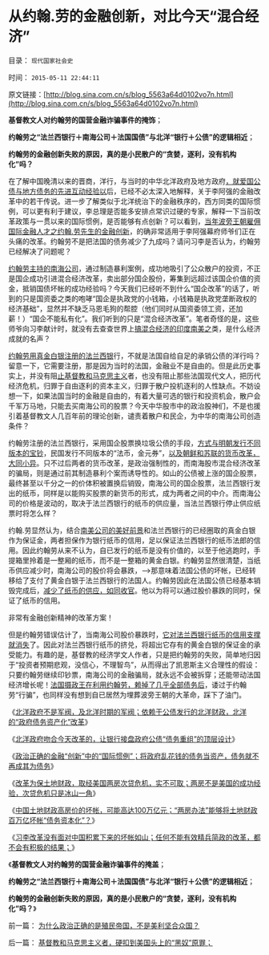 # 从约翰.劳的金融创新，对比今天“混合经济”

目录： `现代国家社会史` 

时间： `2015-05-11 22:44:11` 

原文链接：[http://blog.sina.com.cn/s/blog_5563a64d0102vo7n.html](http://blog.sina.com.cn/s/blog_5563a64d0102vo7n.html)

**基督教文人对约翰劳的国营金融诈骗事件的掩饰**；

**约翰劳之“法兰西银行＋南海公司＋法国国债”与北洋“银行＋公债”的逻辑相近**；

**约翰劳的金融创新失败的原因，真的是小民散户的“贪婪，逐利，没有机构化”吗？**

在了解中国晚清以来的晋商，洋行，与当时的中华北洋政府及地方政府[，就爱国公债与地方债务的先进互动经验以](../../../2015/5/3/北洋低汇率发行的国债，大明宝钞，低估人民币出口；.md)后，已经不必太深入地解释，关于李阿强的金融改革中的若干传说。进一步了解类似于北洋统治下的金融秩序的，西方同类的国际惯例，可以更有利于建议，李总理是否能多安排点常识过硬的专家，解释一下当前改革政策与一贯以来的国际惯例，是否能够有点创新？可以看到，[当年波旁王朝雇佣国际金融人才之约翰.劳先生的金融创新](../../../2012/11/14/政府能抵御约翰劳的诱惑吗？约翰劳不是骗子，也不是贪官.md)，的确非常适用于李阿强幕府师爷们正在头痛的改革。约翰劳不是把法国的债务减少了九成吗？请问习李是否认为，约翰劳已经解决了问题呢？

[约翰劳主持的南海公司](../../../2012/11/13/约翰劳的主角不是股票，也不是纸币，是国债！.md)，通过制造暴利案例，成功地吸引了公众散户的投资，不正是国企成功引进混合经济改革，卖出部分国企股份，筹集到远超过该国企价值的资金，抵销国债坏帐的成功经验吗？今天我们已经听不到什么“国企改革”的话了，听到的只是国资委之类的咆哮“国企是执政党的小钱箱，小钱箱是执政党垄断政权的经济基础”，显然并不缺乏马恩毛狗的帮腔（他们同时从国资委领工资，还加薪！）“国企不能私有化”。我们听到的只是“混合经济改革”。笔者奇怪的是，这些师爷向习李献计时，就没有去查查世界上[搞混合经济的印度南美之](../../../2014/4/21/卖国企或股份，出售的只是“永佃权”的一部分；.md)类，是什么经济成就的名声？

[约翰劳用真金白银注册的法兰西银](../../../2012/11/13/约翰劳真的死了吗？股民能抵御约翰劳的诱迫吗？.md)行，不就是法国自给自足的承销公债的洋行吗？留意一下，它需要注册，那是因为当时的法国，金融业不是自由的。但是此历史事实上，并没有阻[止基督教和马克思主义](../../../2015/4/23/天主教反思殖民主义的批评和自我批评.md)者，也没有阻止那些法国现代文人，把历代经济危机，归罪于自由逐利的资本主义，归罪于散户投机逐利的人性缺点。不妨设想一下，如果法国当时的金融是自由的，有着大量可选的银行和投资机会，散户会千军万马地，只能去买南海公司的股票？今天中华股市中的政治股神们，不是也援引着基督教文人几百年前的理论创新，谴责着散户和民企，为中华的南海公司创造条件？

约翰劳注册的法兰西银行，采用国企股票换垃圾公债的手段，[方式与明朝发行不同版本的宝钞](../../../2015/5/1/明清晋商与中央领导的干群关系.md)，民国发行不同版本的“法币，金元券”，[以及朝鲜和苏联的货币改革，大同小异](../../../2013/11/17/权权社会“解决流动性过剩”在历史上的三种方法.md)。只不过后两者的货币改革，是政治强制性的，而南海股市混合经济改革的骗局，则是通过前其制造暴利个案而诱导性的。如山的公债被上涨的国企股票，最终甚至以千分之一的价体积被置换后销毁，南海公司的国企股票，法兰西银行发出的纸币，同样是以能购买股票的新货币的形式，成为两者之间的中介。而南海公司的价格是波动的，取决于法兰西银行的纸币的供应量，当法兰西银行停止供应纸票时将怎么样？

约翰.劳显然认为，结合[南美公司的美好前景](../../../2012/11/12/解读约翰劳事件关键在“欧债危机”，法国人没有在投机中损失.md)和法兰西银行的已经圈取的真金白银作为保证金，两者担保作为银行纸币的信用，足以保证法兰西银行的纸币法郎的信用。因此约翰劳从来不认为，自已发行的纸币是没有价值的，以至于他逃跑时，手提箱里拎着是一整厢的纸币，而不是一整箱的黄金白银。约翰劳显然很清楚，当纸币供应减少时，南海公司的股价将会暴跌，——>那意味着法国公债的坏帐，已经转移给了支付了黄金白银于法兰西银行的法国人。约翰劳因此在法国公债已经基本销毁完成后，[减少了纸币的供应，如同收官](http://darthvad.blog.sohu.com/140434206.html)。他以为将可以通过股价暴跌的同时，保证了纸币的信用。

非常有金融创新精神的改革方案！

但是约翰劳错误估计了，当南海公司股价暴跌时，[它对法兰西银行纸币的信用支撑就消失](../../../2013/2/2/凯恩斯主义推动的“反腐败”“拉动增长”.md)了。因此对法兰西银行纸币的挤兑，将超出它存有的黄金白银的保证金的承受能力。有趣的是，基督教的经济学文人作者，只是把约翰劳的失败，简单地归因于“投资者预期悲观，没信心，不理智鸟”，从而得出了凯恩斯主义合理性的假设：只要约翰劳继续印钞票，南海公司的金融骗局，就永远不会被拆穿；还能带动法国经济增长呢！[法国摄政王在利用约翰劳，赖掉了几乎全部债务后](../../../2015/1/15/侵略或奴役，社会主义的成本转移，可能对统治家个人有利.md)，诿过于约翰劳“行骗”，也同样没有想到自已居然为埋葬波旁王朝的大革命，踩下了油门。

《[北洋政府不是军阀，及北洋时期的军阀；依赖于公债发行的北洋财政，北洋的“政府债务资产化”改革](../../../2015/5/5/依赖于公债的北洋政府的“政府债务资产化”改革.md)》

《[北洋政府吻合今天改革的，让银行接盘政府公债“债务重组”的顶层设计](../../../2015/5/6/北洋到孙蒋，让银行接盘政府公债“赤字资本化改革”的顶层设计.md)》

《[政治正确的金融“创新”中的“国际惯例”；将政府乱花钱的债务当资产，债务就不再成其为债务](../../../2015/5/7/政治正确的金融“创新”中的“国际惯例”；.md)》

《[改革为保土地财政，取经美国两房次贷危机，实不可取；两房不是美国的成功经验，次贷危机只是冰山一角](../../../2015/5/8/两房不是美国的成功经验，次贷危机只是冰山一角；.md)》

《[中国土地财政高房价的坏帐，可能高达100万亿元；“两房办法”能够将土地财政百万亿坏帐“债务资本化”？](../../../2015/5/9/次贷危机只是哥德尔定理的简单后验；.md)》

《[习李改革没有面对中国积累下来的坏帐如山；任何不能有效精兵简政的改革，都不会有积极的结果；](../../../2015/5/10/哥德尔定理视角中，坏帐如山的中国“发展速度”.md)》

《**基督教文人对约翰劳的国营金融诈骗事件的掩盖**；

**约翰劳之“法兰西银行＋南海公司＋法国国债”与北洋“银行＋公债”的逻辑相近**；

**约翰劳的金融创新失败的原因，真的是小民散户的“贪婪，逐利，没有机构化”吗？**》

前一篇： [为什么政治正确的是殖民帝国，不是美利坚合众国？](../../../2015/5/12/为什么政治正确的是殖民帝国，不是美利坚合众国？.md)

后一篇： [基督教和马克思主义者，硬扣到美国头上的“黑奴”原罪；](../../../2015/5/11/基督教和马克思主义者，硬扣到美国头上的“黑奴”原罪；.md)


